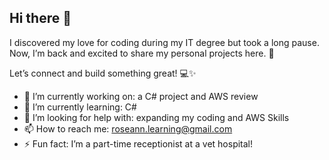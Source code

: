 ## Hi there 👋


I discovered my love for coding during my IT degree but took a long pause. Now, I’m back and excited to share my personal projects here. 🚀

Let’s connect and build something great! 💻✨ 

- 🔭 I’m currently working on: a C# project and AWS review
- 🌱 I’m currently learning: C#
- 🤔 I’m looking for help with: expanding my coding and AWS Skills 
- 📫 How to reach me: roseann.learning@gmail.com
- ⚡ Fun fact: I’m a part-time receptionist at a vet hospital!